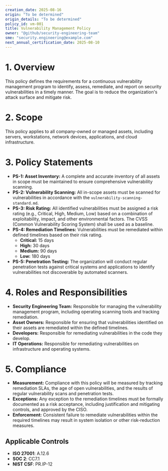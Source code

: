 ```yaml
---
creation_date: 2025-08-16
origin: "To be determined"
origin_details: "To be determined"
policy_id: vm-001
title: Vulnerability Management Policy
owner: "@github/security-engineering-team"
sme: "security.engineering@example.com"
next_annual_certification_date: 2025-08-10
---
```


# 1. Overview
This policy defines the requirements for a continuous vulnerability management program to identify, assess, remediate, and report on security vulnerabilities in a timely manner. The goal is to reduce the organization's attack surface and mitigate risk.

# 2. Scope
This policy applies to all company-owned or managed assets, including servers, workstations, network devices, applications, and cloud infrastructure.

# 3. Policy Statements

*   **PS-1: Asset Inventory:** A complete and accurate inventory of all assets in scope must be maintained to ensure comprehensive vulnerability scanning.
*   **PS-2: Vulnerability Scanning:** All in-scope assets must be scanned for vulnerabilities in accordance with the `vulnerability-scanning-standard.md`.
*   **PS-3: Risk Rating:** All identified vulnerabilities must be assigned a risk rating (e.g., Critical, High, Medium, Low) based on a combination of exploitability, impact, and other environmental factors. The CVSS (Common Vulnerability Scoring System) shall be used as a baseline.
*   **PS-4: Remediation Timelines:** Vulnerabilities must be remediated within defined timelines based on their risk rating.
    *   **Critical:** 15 days
    *   **High:** 30 days
    *   **Medium:** 90 days
    *   **Low:** 180 days
*   **PS-5: Penetration Testing:** The organization will conduct regular penetration tests against critical systems and applications to identify vulnerabilities not discoverable by automated scanners.

# 4. Roles and Responsibilities

*   **Security Engineering Team:** Responsible for managing the vulnerability management program, including operating scanning tools and tracking remediation.
*   **Asset Owners:** Responsible for ensuring that vulnerabilities identified on their assets are remediated within the defined timelines.
*   **Developers:** Responsible for remediating vulnerabilities in the code they develop.
*   **IT Operations:** Responsible for remediating vulnerabilities on infrastructure and operating systems.

# 5. Compliance

*   **Measurement:** Compliance with this policy will be measured by tracking remediation SLAs, the age of open vulnerabilities, and the results of regular vulnerability scans and penetration tests.
*   **Exceptions:** Any exception to the remediation timelines must be formally documented as a risk acceptance, including justification and mitigating controls, and approved by the CISO.
*   **Enforcement:** Consistent failure to remediate vulnerabilities within the required timelines may result in system isolation or other risk-reduction measures.

## Applicable Controls

* **ISO 27001**: A.12.6
* **SOC 2**: CC7.1
* **NIST CSF**: PR.IP-12
